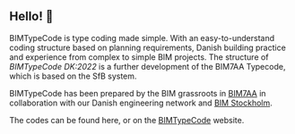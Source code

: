 ## Hello! 👋

BIMTypeCode is type coding made simple. With an easy-to-understand coding structure based on planning requirements, Danish building practice and experience from complex to simple BIM projects. The structure of *BIMTypeCode DK:2022* is a further development of the BIM7AA Typecode, which is based on the SfB system.

BIMTypeCode has been prepared by the BIM grassroots in [BIM7AA](http://bim7aa.dk) in collaboration with our Danish engineering network and [BIM Stockholm](http://bimstockholm.se).

The codes can be found here, or on the [BIMTypeCode](https://bimtypecode.github.io/da/index.html) website.
